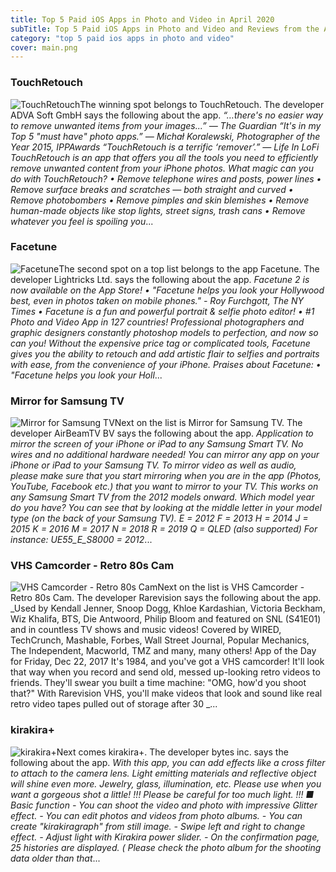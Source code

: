 ```yaml
---
title: Top 5 Paid iOS Apps in Photo and Video in April 2020
subTitle: Top 5 Paid iOS Apps in Photo and Video and Reviews from the AppStore in April 2020.
category: "top 5 paid ios apps in photo and video"
cover: main.png
---
```


### TouchRetouch

![TouchRetouch](https://is3-ssl.mzstatic.com/image/thumb/Purple123/v4/a3/ff/ea/a3ffea40-6941-2b20-2d8c-9359c430c7c3/AppIcon-0-0-1x_U007emarketing-0-0-0-10-0-0-sRGB-0-0-0-GLES2_U002c0-512MB-85-220-0-0.png/100x100bb.png)The winning spot belongs to TouchRetouch. The developer ADVA Soft GmbH says the following about the app. _“…there's no easier way to remove unwanted items from your images...” — The Guardian “It's in my Top 5 "must have" photo apps.” — Michał Koralewski, Photographer of the Year 2015, IPPAwards “TouchRetouch is a terrific ‘remover’.” — Life In LoFi   TouchRetouch is an app that offers you all the tools you need to efficiently remove unwanted content from your iPhone photos.  What magic can you do with TouchRetouch?  • Remove telephone wires and posts, power lines • Remove surface breaks and scratches — both straight and curved • Remove photobombers • Remove pimples and skin blemishes • Remove human-made objects like stop lights, street signs, trash cans • Remove whatever you feel is spoiling you_...

### Facetune

![Facetune](https://is2-ssl.mzstatic.com/image/thumb/Purple113/v4/33/17/7d/33177d62-66ad-9d66-f8d6-66288962a16d/AppIcon-0-0-1x_U007emarketing-0-0-0-3-0-85-220.png/100x100bb.png)The second spot on a top list belongs to the app Facetune. The developer Lightricks Ltd. says the following about the app. _Facetune 2 is now available on the App Store!  • "Facetune helps you look your Hollywood best, even in photos taken on mobile phones." - Roy Furchgott, The NY Times •  Facetune is a fun and powerful portrait & selfie photo editor! •  #1 Photo and Video App in 127 countries!                       Professional photographers and graphic designers constantly photoshop models to perfection, and now so can you! Without the expensive price tag or complicated tools, Facetune gives you the ability to retouch and add artistic flair to selfies and portraits with ease, from the convenience of your iPhone.  Praises about Facetune: • "Facetune helps you look your Holl_...

### Mirror for Samsung TV

![Mirror for Samsung TV](https://is4-ssl.mzstatic.com/image/thumb/Purple123/v4/40/9b/8e/409b8e8a-3b6d-fc24-8bd8-8189bc0c091c/contsched.bqdoryns.png/100x100bb.png)Next on the list is Mirror for Samsung TV. The developer AirBeamTV BV says the following about the app. _Application to mirror the screen of your iPhone or iPad to any Samsung Smart TV. No wires and no additional hardware needed! You can mirror any app on your iPhone or iPad to your Samsung TV.  To mirror video as well as audio, please make sure that you start mirroring when you are in the app (Photos, YouTube, Facebook etc.) that you want to mirror to your TV.  This works on any Samsung Smart TV from the 2012 models onward. Which model year do you have? You can see that by looking at the middle letter in your model type (on the back of your Samsung TV).  E = 2012 F = 2013 H = 2014 J = 2015 K = 2016 M = 2017 N = 2018 R = 2019 Q = QLED (also supported)  For instance:  UE55_E_S8000 = 2012_...

### VHS Camcorder - Retro 80s Cam

![VHS Camcorder - Retro 80s Cam](https://is2-ssl.mzstatic.com/image/thumb/Purple123/v4/21/bc/57/21bc579f-3ce6-9d56-02ab-10400d0a529f/AppIcon-0-0-1x_U007emarketing-0-0-0-4-0-85-220.png/100x100bb.png)Next on the list is VHS Camcorder - Retro 80s Cam. The developer Rarevision says the following about the app. _Used by Kendall Jenner, Snoop Dogg, Khloe Kardashian, Victoria Beckham, Wiz Khalifa, BTS, Die Antwoord, Philip Bloom and featured on SNL (S41E01) and in countless TV shows and music videos!  Covered by WIRED, TechCrunch, Mashable, Forbes, Wall Street Journal, Popular Mechanics, The Independent, Macworld, TMZ and many, many others!  App of the Day for Friday, Dec 22, 2017  It's 1984, and you've got a VHS camcorder! It'll look that way when you record and send old, messed up-looking retro videos to friends. They'll swear you built a time machine: "OMG, how'd you shoot that?"  With Rarevision VHS, you'll make videos that look and sound like real retro video tapes pulled out of storage after 30 _...

### kirakira+

![kirakira+](https://is1-ssl.mzstatic.com/image/thumb/Purple114/v4/05/fb/bf/05fbbf63-50b5-a095-0dda-db653cb5543c/AppIcon-0-1x_U007emarketing-0-0-GLES2_U002c0-512MB-sRGB-0-0-0-85-220-0-0-0-7.png/100x100bb.png)Next comes kirakira+. The developer bytes inc. says the following about the app. _With this app, you can add effects like a cross filter to attach to the camera lens. Light emitting materials and reflective object will shine even more. Jewelry, glass, illumination, etc. Please use when you want a gorgeous shot a little! !!! Please be careful for too much light. !!!  ■ Basic function - You can shoot the video and photo with impressive Glitter effect.   - You can edit photos and videos from photo albums. - You can create "kirakiragraph" from still image. - Swipe left and right to change effect. - Adjust light with Kirakira power slider. - On the confirmation page, 25 histories are displayed.   ( Please check the photo album for the shooting data older than that_...

